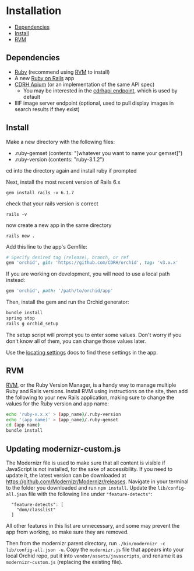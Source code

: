 # Installation

- [Dependencies](#dependencies)
- [Install](#install)
- [RVM](#rvm)

## Dependencies

- [Ruby](https://www.ruby-lang.org/en/) (recommend using [RVM](#rvm) to install)
- A new [Ruby on Rails](https://rubyonrails.org/) app
- [CDRH Apium](https://github.com/CDRH/api) (or an implementation of the same API spec)
  - You may be interested in the [cdrhapi endpoint](https://cdrhapi.unl.edu/v1/), which is used by default
- IIIF image server endpoint (optional, used to pull display images in search results if they exist)

## Install

Make a new directory with the following files: 

- .ruby-gemset (contents: "[whatever you want to name your gemset]")
- .ruby-version (contents: "ruby-3.1.2")

cd into the directory again and install ruby if prompted

Next, install the most recent version of Rails 6.x

```
gem install rails -v 6.1.7
```

check that your rails version is correct

```
rails -v
```

now create a new app in the same directory

```
rails new .
```

Add this line to the app's Gemfile:

```ruby
# Specify desired tag (release), branch, or ref
gem 'orchid', git: 'https://github.com/CDRH/orchid', tag: 'v3.x.x'
```

If you are working on development, you will need to use a local path instead:

```ruby
gem 'orchid', path: '/path/to/orchid/app'
```

Then, install the gem and run the Orchid generator:

```bash
bundle install
spring stop
rails g orchid_setup
```
The setup script will prompt you to enter some values. Don't worry if you don't know all of them, you can change those values later.

Use the [locating settings](/docs/settings.md#locating-settings) docs to find these settings in the app.

## RVM

[RVM](https://rvm.io/), or the Ruby Version Manager, is a handy way to manage multiple Ruby and Rails versions. Install RVM using instructions on the site, then add the following to your new Rails application, making sure to change the values for the Ruby version and app name:

```bash
echo 'ruby-x.x.x' > (app_name)/.ruby-version
echo '(app name)' > (app_name)/.ruby-gemset
cd (app name)
bundle install
```

## Updating modernizr-custom.js
The Modernizr file is used to make sure that all content is visible if JavaScript is not installed, for the sake of accessibility. If you need to update it, the latest version can be downloaded at https://github.com/Modernizr/Modernizr/releases. Navigate in your terminal to the folder you downloaded and run `npm install`. Update the `lib/config-all.json` file with the following line under `"feature-detects"`:
```
  "feature-detects": [
    "dom/classlist"
  ]
```
All other features in this list are unnecessary, and some may prevent the app from working, so make sure they are removed.

Then from the modernizr parent directory, run `./bin/modernizr -c lib/config-all.json -u`. Copy the `modernizr.js` file that appears into your local Orchid repo, put it into `vendor/assets/javascripts`, and rename it as `modernizr-custom.js` (replacing the existing file).
